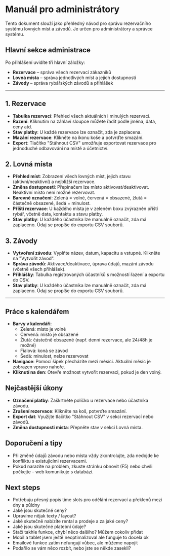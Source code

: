 # Manuál pro administrátory

Tento dokument slouží jako přehledný návod pro správu rezervačního systému lovných míst a závodů. Je určen pro administrátory a správce systému.

## Hlavní sekce administrace

Po přihlášení uvidíte tři hlavní záložky:
- **Rezervace** – správa všech rezervací zákazníků
- **Lovná místa** – správa jednotlivých míst a jejich dostupnosti
- **Závody** – správa rybářských závodů a přihlášek

---

## 1. Rezervace

- **Tabulka rezervací**: Přehled všech aktuálních i minulých rezervací.
- **Řazení**: Kliknutím na záhlaví sloupce můžete řadit podle jména, data, ceny atd.
- **Stav platby**: U každé rezervace lze označit, zda je zaplacena.
- **Mazání rezervace**: Klikněte na ikonu koše a potvrďte smazání.
- **Export**: Tlačítko "Stáhnout CSV" umožňuje exportovat rezervace pro jednoduché odbavování na místě a účetnictví.

## 2. Lovná místa

- **Přehled míst**: Zobrazení všech lovných míst, jejich stavu (aktivní/neaktivní) a nejbližší rezervace.
- **Změna dostupnosti**: Přepínačem lze místo aktivovat/deaktivovat. Neaktivní místo není možné rezervovat.
- **Barevné označení**: Zelená = volné, červená = obsazené, žlutá = částečně obsazené, šedá = minulost.
- **Příští rezervace**: U každého místa je v zeleném boxu zvýrazněn příští rybář, včetně data, kontaktu a stavu platby.
- **Stav platby**: U každého účastníka lze manuálně označit, zda má zaplaceno. Údaj se propíše do exportu CSV souborů.

## 3. Závody

- **Vytvoření závodu**: Vyplňte název, datum, kapacitu a vstupné. Klikněte na "Vytvořit závod".
- **Správa závodů**: Aktivace/deaktivace, úprava údajů, mazání závodu (včetně všech přihlášek).
- **Přihlášky**: Tabulka registrovaných účastníků s možností řazení a exportu do CSV.
- **Stav platby**: U každého účastníka lze manuálně označit, zda má zaplaceno. Údaj se propíše do exportu CSV souborů.

---

## Práce s kalendářem

- **Barvy v kalendáři**:
  - Zelená: místo je volné
  - Červená: místo je obsazené
  - Žlutá: částečně obsazené (např. denní rezervace, ale 24/48h je možné)
  - Fialová: koná se závod
  - Šedá: minulost, nelze rezervovat
- **Navigace**: Pomocí šipek přecházíte mezi měsíci. Aktuální měsíc je zobrazen vpravo nahoře.
- **Kliknutí na den**: Otevře možnost vytvořit rezervaci, pokud je den volný.

## Nejčastější úkony

- **Označení platby**: Zaškrtněte políčko u rezervace nebo účastníka závodu.
- **Zrušení rezervace**: Klikněte na koš, potvrďte smazání.
- **Export dat**: Využijte tlačítko "Stáhnout CSV" v sekci rezervací nebo závodů.
- **Změna dostupnosti místa**: Přepněte stav v sekci Lovná místa.

## Doporučení a tipy

- Při změně údajů závodu nebo místa vždy zkontrolujte, zda nedojde ke konfliktu s existujícími rezervacemi.
- Pokud narazíte na problém, zkuste stránku obnovit (F5) nebo chvíli počkejte – web komunikuje s databází.

## Next steps

- Potřebuju přesný popis time slots pro odělání rezervací a překlenů mezi dny a půldny
- Jaké jsou skutečné ceny?
- Upravíme nějak texty / layout?
- Jaké skutečně nabízíte rental a prodeje a za jaké ceny?
- Jaké jsou skutečné platební údaje?
- Stačí takhle funkce, chybí něco dalšího? Můžem cokoliv přidat
- Mobil a tablet jsem ještě neoptimalizoval ale funguje to docela ok
- Emailové funkce zatím nefungují vůbec, ale můžeme napojit
- Podařilo se vám něco rozbít, nebo jste se někde zasekli?
